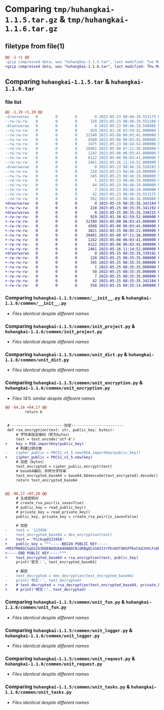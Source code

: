 # Comparing `tmp/huhangkai-1.1.5.tar.gz` & `tmp/huhangkai-1.1.6.tar.gz`

## filetype from file(1)

```diff
@@ -1 +1 @@
-gzip compressed data, was "huhangkai-1.1.5.tar", last modified: Tue May 23 08:46:19 2023, max compression
+gzip compressed data, was "huhangkai-1.1.6.tar", last modified: Thu May 25 08:35:35 2023, max compression
```

## Comparing `huhangkai-1.1.5.tar` & `huhangkai-1.1.6.tar`

### file list

```diff
@@ -1,19 +1,19 @@
-drwxrwxrwx   0        0        0        0 2023-05-23 08:46:19.553175 huhangkai-1.1.5/
--rw-rw-rw-   0        0        0      228 2023-05-23 08:46:19.552180 huhangkai-1.1.5/PKG-INFO
-drwxrwxrwx   0        0        0        0 2023-05-23 08:46:19.540985 huhangkai-1.1.5/commen/
--rw-rw-rw-   0        0        0      929 2023-01-30 02:59:52.000000 huhangkai-1.1.5/commen/__init__.py
--rw-rw-rw-   0        0        0    32340 2023-05-08 06:03:41.000000 huhangkai-1.1.5/commen/init_project.py
--rw-rw-rw-   0        0        0     4508 2023-05-08 06:03:41.000000 huhangkai-1.1.5/commen/unit_dict.py
--rw-rw-rw-   0        0        0     3475 2023-05-23 08:44:54.000000 huhangkai-1.1.5/commen/unit_encryption.py
--rw-rw-rw-   0        0        0    20401 2023-05-08 07:11:26.000000 huhangkai-1.1.5/commen/unit_fun.py
--rw-rw-rw-   0        0        0     1242 2023-05-08 06:03:41.000000 huhangkai-1.1.5/commen/unit_logger.py
--rw-rw-rw-   0        0        0     6122 2023-05-08 06:03:41.000000 huhangkai-1.1.5/commen/unit_request.py
--rw-rw-rw-   0        0        0     2461 2023-05-16 11:14:52.000000 huhangkai-1.1.5/commen/unit_tasks.py
-drwxrwxrwx   0        0        0        0 2023-05-23 08:46:19.550183 huhangkai-1.1.5/huhangkai.egg-info/
--rw-rw-rw-   0        0        0      228 2023-05-23 08:46:19.000000 huhangkai-1.1.5/huhangkai.egg-info/PKG-INFO
--rw-rw-rw-   0        0        0      345 2023-05-23 08:46:19.000000 huhangkai-1.1.5/huhangkai.egg-info/SOURCES.txt
--rw-rw-rw-   0        0        0        1 2023-05-23 08:46:19.000000 huhangkai-1.1.5/huhangkai.egg-info/dependency_links.txt
--rw-rw-rw-   0        0        0       84 2023-05-23 08:46:19.000000 huhangkai-1.1.5/huhangkai.egg-info/requires.txt
--rw-rw-rw-   0        0        0        7 2023-05-23 08:46:19.000000 huhangkai-1.1.5/huhangkai.egg-info/top_level.txt
--rw-rw-rw-   0        0        0       42 2023-05-23 08:46:19.553175 huhangkai-1.1.5/setup.cfg
--rw-rw-rw-   0        0        0      592 2023-05-23 08:46:16.000000 huhangkai-1.1.5/setup.py
+drwxrwxrwx   0        0        0        0 2023-05-25 08:35:35.342184 huhangkai-1.1.6/
+-rw-rw-rw-   0        0        0      228 2023-05-25 08:35:35.341192 huhangkai-1.1.6/PKG-INFO
+drwxrwxrwx   0        0        0        0 2023-05-25 08:35:35.330215 huhangkai-1.1.6/commen/
+-rw-rw-rw-   0        0        0      929 2023-01-30 02:59:52.000000 huhangkai-1.1.6/commen/__init__.py
+-rw-rw-rw-   0        0        0    32340 2023-05-08 06:03:41.000000 huhangkai-1.1.6/commen/init_project.py
+-rw-rw-rw-   0        0        0     4508 2023-05-08 06:03:41.000000 huhangkai-1.1.6/commen/unit_dict.py
+-rw-rw-rw-   0        0        0     3821 2023-05-25 08:05:21.000000 huhangkai-1.1.6/commen/unit_encryption.py
+-rw-rw-rw-   0        0        0    20401 2023-05-08 07:11:26.000000 huhangkai-1.1.6/commen/unit_fun.py
+-rw-rw-rw-   0        0        0     1242 2023-05-08 06:03:41.000000 huhangkai-1.1.6/commen/unit_logger.py
+-rw-rw-rw-   0        0        0     6122 2023-05-08 06:03:41.000000 huhangkai-1.1.6/commen/unit_request.py
+-rw-rw-rw-   0        0        0     2461 2023-05-16 11:14:52.000000 huhangkai-1.1.6/commen/unit_tasks.py
+drwxrwxrwx   0        0        0        0 2023-05-25 08:35:35.339192 huhangkai-1.1.6/huhangkai.egg-info/
+-rw-rw-rw-   0        0        0      228 2023-05-25 08:35:35.000000 huhangkai-1.1.6/huhangkai.egg-info/PKG-INFO
+-rw-rw-rw-   0        0        0      345 2023-05-25 08:35:35.000000 huhangkai-1.1.6/huhangkai.egg-info/SOURCES.txt
+-rw-rw-rw-   0        0        0        1 2023-05-25 08:35:35.000000 huhangkai-1.1.6/huhangkai.egg-info/dependency_links.txt
+-rw-rw-rw-   0        0        0       50 2023-05-25 08:35:35.000000 huhangkai-1.1.6/huhangkai.egg-info/requires.txt
+-rw-rw-rw-   0        0        0        7 2023-05-25 08:35:35.000000 huhangkai-1.1.6/huhangkai.egg-info/top_level.txt
+-rw-rw-rw-   0        0        0       42 2023-05-25 08:35:35.342184 huhangkai-1.1.6/setup.cfg
+-rw-rw-rw-   0        0        0      558 2023-05-25 08:35:14.000000 huhangkai-1.1.6/setup.py
```

### Comparing `huhangkai-1.1.5/commen/__init__.py` & `huhangkai-1.1.6/commen/__init__.py`

 * *Files identical despite different names*

### Comparing `huhangkai-1.1.5/commen/init_project.py` & `huhangkai-1.1.6/commen/init_project.py`

 * *Files identical despite different names*

### Comparing `huhangkai-1.1.5/commen/unit_dict.py` & `huhangkai-1.1.6/commen/unit_dict.py`

 * *Files identical despite different names*

### Comparing `huhangkai-1.1.5/commen/unit_encryption.py` & `huhangkai-1.1.6/commen/unit_encryption.py`

 * *Files 14% similar despite different names*

```diff
@@ -64,16 +64,17 @@
         return b
 
 
 # ------------------------加密------------------------
 def rsa_encryption(text: str, public_key: bytes):
     # 字符串指定编码（转为bytes）
     text = text.encode('utf-8')
+    key = RSA.importKey(public_key)
     # 构建公钥对象
-    cipher_public = PKCS1_v1_5.new(RSA.importKey(public_key))
+    cipher_public = PKCS1_v1_5.new(key)
     # 加密（bytes）
     text_encrypted = cipher_public.encrypt(text)
     # base64编码，并转为字符串
     text_encrypted_base64 = base64.b64encode(text_encrypted).decode()
     return text_encrypted_base64
 
 
@@ -96,17 +97,20 @@
     # 生成密钥对
     # create_rsa_pair(is_save=True)
     # public_key = read_public_key()
     # private_key = read_private_key()
     public_key, private_key = create_rsa_pair(is_save=False)
 
     # 加密
-    text = '123456'
-    text_encrypted_base64 = des_encryption(text)
+    text = 'Pickup@123456'
+    public_key = """-----BEGIN PUBLIC KEY-----
+MIGfMA0GCSqGSIb3DQEBAQUAA4GNADCBiQKBgQCsGAZ1trFEvH3TdHSFPbxCkdJUVLFsOUHW9ePVCAKkG0az4oqyKPJMME4avemlRlkBaNIpBPpqvPb0xBJgCu13ARm2YMNw7OdbHUiDjqciyU/WS5C9GiDGelHnSWM2m2sYdwU9zJO0I2nXViCccHTy29BWWkjXJTyCbiX2PyMymQIDAQAB
+-----END PUBLIC KEY-----"""
+    text_encrypted_base64 = rsa_encryption(text, public_key)
     print('密文：', text_encrypted_base64)
 
     # 解密
-    text_decrypted = des_decryption(text_encrypted_base64)
-    print('明文：', text_decrypted)
+    # text_decrypted = rsa_decryption(text_encrypted_base64, private_key)
+    # print('明文：', text_decrypted)
```

### Comparing `huhangkai-1.1.5/commen/unit_fun.py` & `huhangkai-1.1.6/commen/unit_fun.py`

 * *Files identical despite different names*

### Comparing `huhangkai-1.1.5/commen/unit_logger.py` & `huhangkai-1.1.6/commen/unit_logger.py`

 * *Files identical despite different names*

### Comparing `huhangkai-1.1.5/commen/unit_request.py` & `huhangkai-1.1.6/commen/unit_request.py`

 * *Files identical despite different names*

### Comparing `huhangkai-1.1.5/commen/unit_tasks.py` & `huhangkai-1.1.6/commen/unit_tasks.py`

 * *Files identical despite different names*

